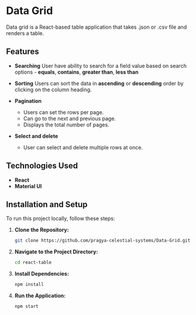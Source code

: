 # Data Grid

Data grid is a React-based table application that takes .json or .csv file and renders a table.

## Features

- **Searching**
  User have ability to search for a field value based on search options - **equals**, **contains**, **greater than**, **less than**

- **Sorting**
 Users can sort the data in **ascending** or **descending** order by clicking on the column heading.
- **Pagination**
  - Users can set the rows per page.
  - Can go to the next and previous page.
  - Displays the total number of pages.

- **Select and delete**
  - User can select and delete multiple rows at once.

## Technologies Used
- **React**
- **Material UI**

## Installation and Setup

To run this project locally, follow these steps:

1. **Clone the Repository:**
   ```bash
   git clone https://github.com/pragya-celestial-systems/Data-Grid.git
   ```

2. **Navigate to the Project Directory:**
   ```bash
   cd react-table
   ```

3. **Install Dependencies:**
   ```bash
   npm install
   ```

4. **Run the Application:**
   ```bash
   npm start
   ```
